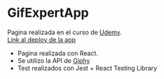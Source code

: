 # GifExpertApp
Pagina realizada en el curso de [Udemy](https://www.udemy.com/course/react-cero-experto/).\
[Link al deploy de la app](https://gif-expert-agustin-farinia.netlify.app/)

- Pagina realizada con React.
- Se utilizo la API de [Giphy](https://giphy.com/)
- Test realizados con Jest + React Testing Library

